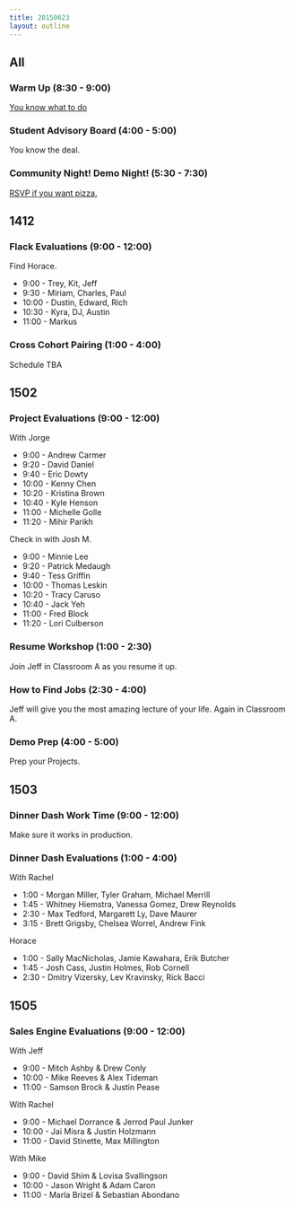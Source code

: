```yaml
---
title: 20150623
layout: outline
---
```



## All

### Warm Up (8:30 - 9:00)

[You know what to do](http://cl.ly/0d1N3B3p0X0W)

### Student Advisory Board (4:00 - 5:00)

You know the deal.

### Community Night! Demo Night! (5:30 - 7:30)

[RSVP if you want pizza.](http://www.meetup.com/Turing-Community-Events/events/223282941/)


## 1412 

### Flack Evaluations (9:00 - 12:00)

Find Horace.

* 9:00 - Trey, Kit, Jeff
* 9:30 - Miriam, Charles, Paul
* 10:00 - Dustin, Edward, Rich
* 10:30 - Kyra, DJ, Austin
* 11:00 - Markus 

### Cross Cohort Pairing (1:00 - 4:00)

Schedule TBA


## 1502

### Project Evaluations (9:00 - 12:00)

With Jorge

* 9:00 - Andrew Carmer
* 9:20 - David Daniel
* 9:40 - Eric Dowty
* 10:00 - Kenny Chen
* 10:20 - Kristina Brown
* 10:40 - Kyle Henson
* 11:00 - Michelle Golle
* 11:20 - Mihir Parikh

Check in with Josh M.

* 9:00 - Minnie Lee
* 9:20 - Patrick Medaugh
* 9:40 - Tess Griffin
* 10:00 - Thomas Leskin
* 10:20 - Tracy Caruso
* 10:40 - Jack Yeh
* 11:00 - Fred Block
* 11:20 - Lori Culberson


### Resume Workshop (1:00 - 2:30)

Join Jeff in Classroom A as you resume it up.

### How to Find Jobs (2:30 - 4:00)

Jeff will give you the most amazing lecture of your life. Again in Classroom A.

### Demo Prep (4:00 - 5:00)

Prep your Projects.


## 1503

### Dinner Dash Work Time (9:00 - 12:00)

Make sure it works in production.

### Dinner Dash Evaluations (1:00 - 4:00)

With Rachel

* 1:00 - Morgan Miller, Tyler Graham, Michael Merrill
* 1:45 - Whitney Hiemstra, Vanessa Gomez, Drew Reynolds
* 2:30 - Max Tedford, Margarett Ly, Dave Maurer
* 3:15 - Brett Grigsby, Chelsea Worrel, Andrew Fink  

Horace

* 1:00 - Sally MacNicholas, Jamie Kawahara, Erik Butcher
* 1:45 - Josh Cass, Justin Holmes, Rob Cornell
* 2:30 - Dmitry Vizersky, Lev Kravinsky, Rick Bacci


## 1505

### Sales Engine Evaluations (9:00 - 12:00)

With Jeff

* 9:00 - Mitch Ashby & Drew Conly
* 10:00 - Mike Reeves & Alex Tideman
* 11:00 - Samson Brock & Justin Pease

With Rachel

* 9:00 - Michael Dorrance & Jerrod Paul Junker
* 10:00 - Jai Misra & Justin Holzmann
* 11:00 - David Stinette, Max Millington

With Mike

* 9:00 - David Shim & Lovisa Svallingson
* 10:00 - Jason Wright & Adam Caron
* 11:00 - Marla Brizel & Sebastian Abondano 

